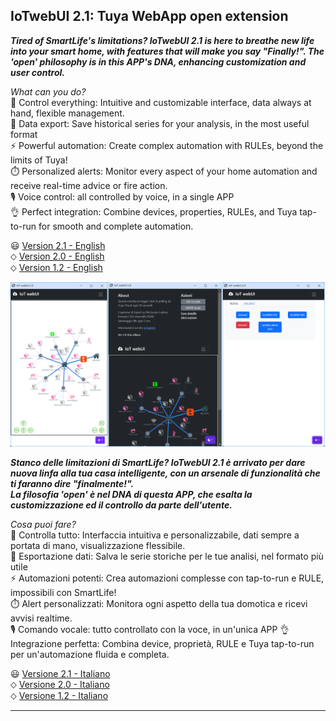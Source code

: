 ## IoTwebUI 2.1: Tuya WebApp open extension

**_Tired of SmartLife's limitations? IoTwebUI 2.1 is here to breathe new life into your smart home, with features that will make you say "Finally!". The 'open' philosophy is in this APP's DNA, enhancing customization and user control._**

_What can you do?_<br>
 👀 Control everything: Intuitive and customizable interface, data always at hand, flexible management.<br>
🔬 Data export: Save historical series for your analysis, in the most useful format<br>
⚡️ Powerful automation: Create complex automation with RULEs, beyond the limits of Tuya!<br>
⏱️ Personalized alerts: Monitor every aspect of your home automation and receive real-time advice or fire action.<br>
🎙  Voice control: all controlled by voice, in a single APP<br>
👌 Perfect integration: Combine devices, properties, RULEs, and Tuya tap-to-run for smooth and complete automation.

😃 [Version  2.1 - English](https://github.com/msillano/IoTwebUI/blob/main/README21.md) <br>
 ⬦ [Version  2.0 - English](https://github.com/msillano/IoTwebUI/blob/main/README20.md) <br>
 ⬦ [Version  1.2 - English](https://github.com/msillano/IoTwebUI/blob/main/README12.md)

 ![aspetto della versione 2.0](https://github.com/msillano/IoTwebUI/blob/main/pics/ver20-look.png?raw=true)

**_Stanco delle limitazioni di SmartLife?  IoTwebUI 2.1 è arrivato per dare nuova linfa alla tua casa intelligente, con un arsenale di funzionalità che ti faranno dire "finalmente!". <br> La filosofia 'open' è nel DNA di questa APP, che esalta la customizzazione ed il controllo da parte dell'utente._** 

_Cosa puoi fare?_<br>
👀 Controlla tutto: Interfaccia intuitiva e personalizzabile, dati sempre a portata di mano, visualizzazione flessibile.<br>
🔬 Esportazione dati: Salva le serie storiche per le tue analisi, nel formato più utile<br>
⚡️ Automazioni potenti: Crea automazioni complesse con tap-to-run e RULE, impossibili con SmartLife!<br>
⏱️ Alert personalizzati: Monitora ogni aspetto della tua domotica e ricevi avvisi realtime. <br>
🎙  Comando vocale: tutto controllato con la voce, in un'unica APP
👌 Integrazione perfetta: Combina device, proprietà, RULE e Tuya tap-to-run per un'automazione fluida e completa.


😃 [Versione 2.1 - Italiano](https://github.com/msillano/IoTwebUI/blob/main/LEGGIMI21.md) <br>
⬦  [Versione 2.0 - Italiano](https://github.com/msillano/IoTwebUI/blob/main/LEGGIMI20.md) <br>
⬦ [Versione 1.2 - Italiano](https://github.com/msillano/IoTwebUI/blob/main/LEGGIMI12.md)

<hr>
